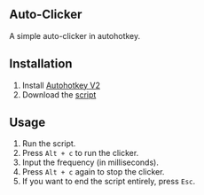 ## Auto-Clicker
A simple auto-clicker in autohotkey.

## Installation
1. Install [Autohotkey V2](https://www.autohotkey.com/download/ahk-v2.exe)
2. Download the [script](https://github.com/Scrappyz/auto-clicker/blob/dev/autoclicker.ahk)

## Usage
1. Run the script.
2. Press `Alt + c` to run the clicker.
3. Input the frequency (in milliseconds).
4. Press `Alt + c` again to stop the clicker.
5. If you want to end the script entirely, press `Esc`.